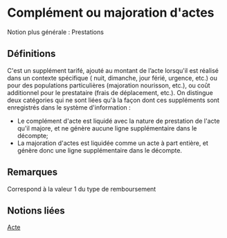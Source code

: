 # Complément ou majoration d'actes 
<!-- SPDX-License-Identifier: MPL-2.0 -->

Notion plus générale : Prestations

## Définitions

C'est un supplément tarifé, ajouté au montant de l’acte lorsqu'il est réalisé dans un contexte spécifique ( nuit, dimanche, jour férié, urgence, etc.) ou pour des populations particulières (majoration nourisson, etc.), ou coût additionnel pour le prestataire (frais de déplacement, etc.).
On distingue deux catégories qui ne sont liées qu'à la façon dont ces suppléments sont enregistrés dans le système d'information :
- Le complément d'acte est liquidé avec la nature de prestation de l'acte qu'il majore, et ne génère aucune ligne supplémentaire dans le décompte;
- La majoration d'actes est liquidée comme un acte à part entière, et génère donc une ligne supplémentaire dans le décompte.

## Remarques

Correspond à la valeur 1 du type de remboursement

## Notions liées

[Acte](acte.md)

